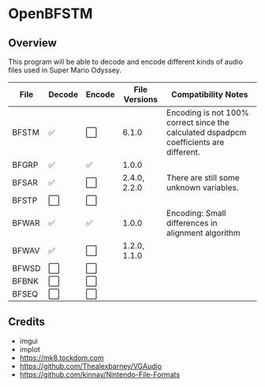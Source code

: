 # OpenBFSTM
## Overview
This program will be able to decode and encode
different kinds of audio files used in Super Mario Odyssey.

| File  | Decode | Encode | File Versions | Compatibility Notes                                                                    |
|-------|--------|--------|---------------|----------------------------------------------------------------------------------------|
| BFSTM | ✅      | ⬜      | 6.1.0         | Encoding is not 100% correct since the calculated dspadpcm coefficients are different. |
| BFGRP | ✅      | ✅      | 1.0.0         |                                                                                        |
| BFSAR | ✅      | ⬜      | 2.4.0, 2.2.0  | There are still some unknown variables.                                                |
| BFSTP | ⬜      | ⬜      |               |                                                                                        |
| BFWAR | ✅      | ✅      | 1.0.0         | Encoding: Small differences in alignment algorithm                                     |
| BFWAV | ✅      | ⬜      | 1.2.0, 1.1.0  |                                                                                        |
| BFWSD | ⬜      | ⬜      |               |                                                                                        |
| BFBNK | ⬜      | ⬜      |               |                                                                                        |
| BFSEQ | ⬜      | ⬜      |               |                                                                                        |

## Credits
- imgui
- implot
- https://mk8.tockdom.com
- https://github.com/Thealexbarney/VGAudio
- https://github.com/kinnay/Nintendo-File-Formats